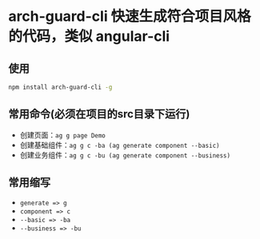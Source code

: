 # arch-guard-cli 快速生成符合项目风格的代码，类似 angular-cli

## 使用
```bash
npm install arch-guard-cli -g
```

## 常用命令(必须在项目的**src**目录下运行)
- 创建页面：`ag g page Demo`
- 创建基础组件：`ag g c -ba (ag generate component --basic)`
- 创建业务组件：`ag g c -bu (ag generate component --business)`

## 常用缩写
- `generate => g`
- `component => c` 
- `--basic => -ba`
- `--business => -bu`
 